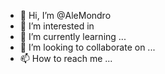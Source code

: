 - 👋 Hi, I’m @AleMondro
- 👀 I’m interested in  
- 🌱 I’m currently learning ...
- 💞️ I’m looking to collaborate on ...
- 📫 How to reach me ...

<!---
AleMondro/AleMondro is a ✨ special ✨ repository because its `README.md` (this file) appears on your GitHub profile.
You can click the Preview link to take a look at your changes.
--->
